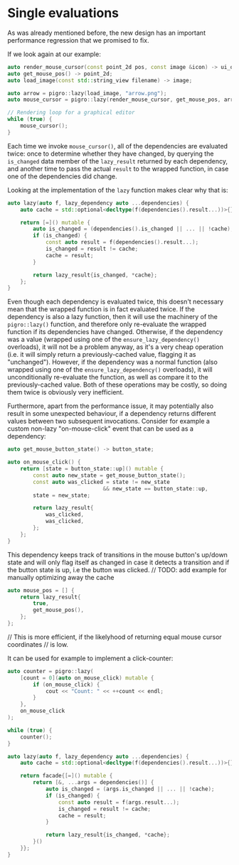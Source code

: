 # Single evaluations
As was already mentioned before, the new design has an important performance regression that we promised to fix.

If we look again at our example:
```cpp
auto render_mouse_cursor(const point_2d pos, const image &icon) -> ui_object;
auto get_mouse_pos() -> point_2d;
auto load_image(const std::string_view filename) -> image;

auto arrow = pigro::lazy(load_image, "arrow.png");
auto mouse_cursor = pigro::lazy(render_mouse_cursor, get_mouse_pos, arrow);

// Rendering loop for a graphical editor
while (true) {
    mouse_cursor();
}
```

Each time we invoke `mouse_cursor()`, all of the dependencies are evaluated twice: once to determine whether they have changed, by querying the `is_changed` data member of the `lazy_result` returned by each dependency, and another time to pass the actual `result` to the wrapped function, in case one of the dependencies did change.

Looking at the implementation of the `lazy` function makes clear why that is:
```cpp
auto lazy(auto f, lazy_dependency auto ...dependencies) {
    auto cache = std::optional<decltype(f(dependencies().result...))>{};

    return [=]() mutable {
        auto is_changed = (dependencies().is_changed || ... || !cache);
        if (is_changed) {
            const auto result = f(dependencies().result...);
            is_changed = result != cache;
            cache = result;
        }

        return lazy_result{is_changed, *cache};
    };
}
```

Even though each dependency is evaluated twice, this doesn't necessary mean that the wrapped function is in fact evaluated twice. If the dependency is also a lazy function, then it will use the machinery of the `pigro::lazy()` function, and therefore only re-evaluate the wrapped function if its dependencies have changed. Otherwise, if the dependency was a value (wrapped using one of the `ensure_lazy_dependency()` overloads), it will not be a problem anyway, as it's a very cheap operation (i.e. it will simply return a previously-cached value, flagging it as "unchanged").
However, if the dependency was a normal function (also wrapped using one of the `ensure_lazy_dependency()` overloads), it will unconditionally re-evaluate the function, as well as compare it to the previously-cached value. Both of these operations may be costly, so doing them twice is obviously very inefficient.

Furthermore, apart from the performance issue, it may potentially also result in some unexpected behaviour, if a dependency returns different values between two subsequent invocations. Consider for example a custom non-lazy "on-mouse-click" event that can be used as a dependency:
```cpp
auto get_mouse_button_state() -> button_state;

auto on_mouse_click() {
    return [state = button_state::up]() mutable {
        const auto new_state = get_mouse_button_state();
        const auto was_clicked = state != new_state
                              && new_state == button_state::up,
        state = new_state;

        return lazy_result{
            was_clicked,
            was_clicked,
        };
    };
}
```
This dependency keeps track of transitions in the mouse button's up/down state and will only flag itself as changed in case it detects a transition and if the button state is up, i.e the button was clicked.
// TODO: add example for manually optimizing away the cache
```cpp
auto mouse_pos = [] {
    return lazy_result{
        true,
        get_mouse_pos(),
    };
};
```
// This is more efficient, if the likelyhood of returning equal mouse cursor coordinates
// is low.

It can be used for example to implement a click-counter:
```cpp
auto counter = pigro::lazy(
    [count = 0](auto on_mouse_click) mutable {
        if (on_mouse_click) {
            cout << "Count: " << ++count << endl;
        }
    },
    on_mouse_click
);

while (true) {
    counter();
}
```

```cpp
auto lazy(auto f, lazy_dependency auto ...dependencies) {
    auto cache = std::optional<decltype(f(dependencies().result...))>{};

    return facade{[=]() mutable {
        return [&, ...args = dependencies()] {
            auto is_changed = (args.is_changed || ... || !cache);
            if (is_changed) {
                const auto result = f(args.result...);
                is_changed = result != cache;
                cache = result;
            }

            return lazy_result{is_changed, *cache};
        }()
    }};
}
```
